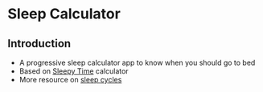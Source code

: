 # Sleep Calculator

## Introduction

- A progressive sleep calculator app to know when you should go to bed
- Based on [Sleepy Time](https://sleepyti.me/) calculator
- More resource on [sleep cycles](https://thesleepdoctor.com/how-to-sleep-better/sleep-calculator/)
